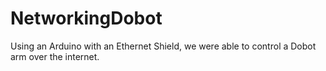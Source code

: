 # NetworkingDobot
Using an Arduino with an Ethernet Shield, we were able to control a Dobot arm over the internet.
